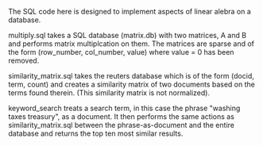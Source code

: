 The SQL code here is designed to implement aspects of linear alebra on a database.

multiply.sql takes a SQL database (matrix.db) with two matrices, A and B and performs matrix multiplcation on them. The matrices are sparse and of the form (row_number, col_number, value) where value = 0 has been removed. 

similarity_matrix.sql takes the reuters database which is of the form (docid, term, count) and creates a similarity matrix of two documents based on the terms found therein. (This similarity matrix is not normalized).

keyword_search treats a search term, in this case the phrase "washing taxes treasury", as a document. It then performs the same actions as similarity_matrix.sql between the phrase-as-document and the entire database and returns the top ten most similar results. 